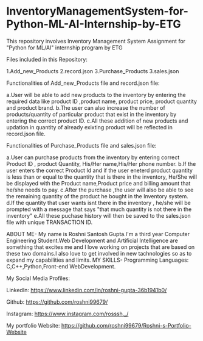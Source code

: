 # InventoryManagementSystem-for-Python-ML-AI-Internship-by-ETG
This repository involves Inventory Management System Assignment for "Python for ML/AI" internship program by ETG

Files included in this Repository:

1.Add_new_Products
2.record.json
3.Purchase_Products
3.sales.json

Functionalities of Add_new_Products file and record.json file:

a.User will be able to add new products to the inventory by entering the required data like product ID ,product name, product price, product quantity and product brand.
b.The user can also increase the number of products/quantity of particular product that exist in the inventory by entering the correct product ID.
c.All these addition of new products and updation in quantity of already exixting product will be reflected in record.json file.

Functionalities of Purchase_Products file and sales.json file:

a.User can purchase products from the inventory by entering correct Product ID , product Quantity, His/Her name,His/Her phone number.
b.If the user enters the correct Product Id and if the user eneterd product quantity is less than or equal to the quantity that is there in the inventory, He/She will be displayed with the Product name,Product price and billing amount that he/she needs to pay.
c.After the purchase ,the user will also be able to see the remaining quantity of the product he bought in the Inventory system.
d.If the quantity that user wants isnt there in the inventory , he/she will be prompted with a message that says "that much quantity is not there in the inventory" 
e.All these puchase history will then be saved to the sales.json file with unique TRANSACTION ID.

ABOUT ME-
My name is Roshni Santosh Gupta.I'm a third year Computer Engineering Student.Web Development and Artificial Intelligence are something that excites me and I love working on projects that are based on these two domains.I also love to get involved in new tachnologies so as to expand my capabilities and limits.
MY SKILLS-
Programming Languages: C,C++,Python,Front-end WebDevelopment.

My Social Media Profiles:

LinkedIn:  https://www.linkedin.com/in/roshni-gupta-36b1941b0/

Github:    https://github.com/roshni99679/

Instagram: https://www.instagram.com/rosssh._/

My portfolio Website:
https://github.com/roshni99679/Roshni-s-Portfolio-Website

